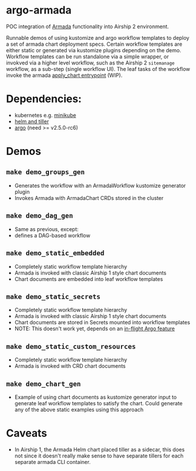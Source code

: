 # argo-armada

POC integration of [Armada](https://opendev.org/airship/armada) functionality into Airship 2 environment.

Runnable demos of using kustomize and argo workflow templates to deploy a set of
armada chart deployment specs. Certain workflow templates are either static or
generated via kustomize plugins depending on the demo. Workflow templates can be
run standalone via a simple wrapper, or invokved via a higher level workflow,
such as the Airship 2 `sitemanage` workflow, as a sub-step (single workflow UI).
The leaf tasks of the workflow invoke the armada [apply_chart entrypoint](https://review.opendev.org/#/q/topic:chart_entrypoint+(status:open+OR+status:merged)) (WIP).

# Dependencies:

* kubernetes e.g. [minikube](https://kubernetes.io/docs/tasks/tools/install-minikube/)
* [helm and tiller](https://v2.helm.sh/docs/using_helm/#quickstart)
* [argo](https://argoproj.github.io/docs/argo/demo.html) (need >= v2.5.0-rc6)

# Demos

## `make demo_groups_gen`

* Generates the workflow with an ArmadaWorkflow kustomize generator plugin
* Invokes Armada with ArmadaChart CRDs stored in the cluster

## `make demo_dag_gen`
* Same as previous, except:
* defines a DAG-based workflow

## `make demo_static_embedded`
* Completely static workflow template hierarchy
* Armada is invoked with classic Airship 1 style chart documents
* Chart documents are embedded into leaf workflow templates

## `make demo_static_secrets`
* Completely static workflow template hierarchy
* Armada is invoked with classic Airship 1 style chart documents
* Chart documents are stored in Secrets mounted into workflow templates
* NOTE: This doesn't work yet, depends on an [in-flight Argo feature](https://github.com/argoproj/argo/issues/2007)

## `make demo_static_custom_resources`
* Completely static workflow template hierarchy
* Armada is invoked with CRD chart documents

## `make demo_chart_gen`
* Example of using chart documents as kustomize generator input to generate
  leaf workflow templates to satisfy the chart. Could generate any of the above
  static examples using this approach

# Caveats

* In Airship 1, the Armada Helm chart placed tiller as a sidecar, this does not
  since it doesn't really make sense to have separate tillers for each separate
  armada CLI container.
